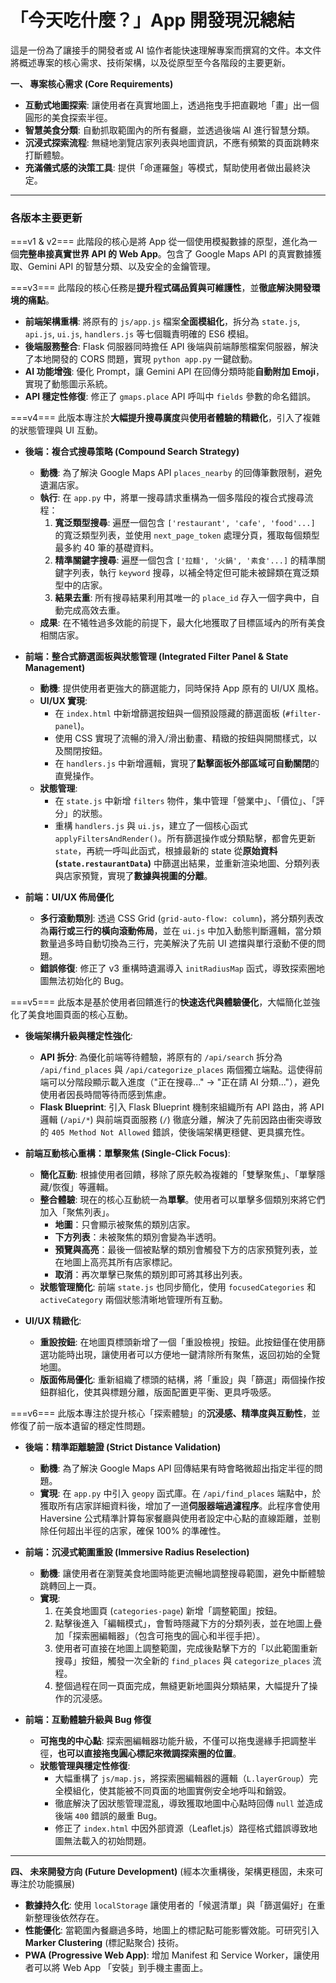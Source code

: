 「今天吃什麼？」App 開發現況總結
=======================================

這是一份為了讓接手的開發者或 AI 協作者能快速理解專案而撰寫的文件。本文件將概述專案的核心需求、技術架構，以及從原型至今各階段的主要更新。

**一、 專案核心需求 (Core Requirements)**
* **互動式地圖探索**: 讓使用者在真實地圖上，透過拖曳手把直觀地「畫」出一個圓形的美食探索半徑。
* **智慧美食分類**: 自動抓取範圍內的所有餐廳，並透過後端 AI 進行智慧分類。
* **沉浸式探索流程**: 無縫地瀏覽店家列表與地圖資訊，不應有頻繁的頁面跳轉來打斷體驗。
* **充滿儀式感的決策工具**: 提供「命運羅盤」等模式，幫助使用者做出最終決定。

---

### **各版本主要更新**

===v1 & v2===
此階段的核心是將 App 從一個使用模擬數據的原型，進化為一個**完整串接真實世界 API 的 Web App**。包含了 Google Maps API 的真實數據獲取、Gemini API 的智慧分類、以及安全的金鑰管理。

===v3===
此階段的核心任務是**提升程式碼品質與可維護性**，並**徹底解決開發環境的痛點**。
* **前端架構重構**: 將原有的 `js/app.js` 檔案**全面模組化**，拆分為 `state.js`, `api.js`, `ui.js`, `handlers.js` 等七個職責明確的 ES6 模組。
* **後端服務整合**: Flask 伺服器同時擔任 API 後端與前端靜態檔案伺服器，解決了本地開發的 CORS 問題，實現 `python app.py` 一鍵啟動。
* **AI 功能增強**: 優化 Prompt，讓 Gemini API 在回傳分類時能**自動附加 Emoji**，實現了動態圖示系統。
* **API 穩定性修復**: 修正了 `gmaps.place` API 呼叫中 `fields` 參數的命名錯誤。

===v4===
此版本專注於**大幅提升搜尋廣度**與**使用者體驗的精緻化**，引入了複雜的狀態管理與 UI 互動。
* **後端：複合式搜尋策略 (Compound Search Strategy)**
    * **動機**: 為了解決 Google Maps API `places_nearby` 的回傳筆數限制，避免遺漏店家。
    * **執行**: 在 `app.py` 中，將單一搜尋請求重構為一個多階段的複合式搜尋流程：
        1.  **寬泛類型搜尋**: 遍歷一個包含 `['restaurant', 'cafe', 'food'...]` 的寬泛類型列表，並使用 `next_page_token` 處理分頁，獲取每個類型最多約 40 筆的基礎資料。
        2.  **精準關鍵字搜尋**: 遍歷一個包含 `['拉麵', '火鍋', '素食'...]` 的精準關鍵字列表，執行 `keyword` 搜尋，以補全特定但可能未被歸類在寬泛類型中的店家。
        3.  **結果去重**: 所有搜尋結果利用其唯一的 `place_id` 存入一個字典中，自動完成高效去重。
    * **成果**: 在不犧牲過多效能的前提下，最大化地獲取了目標區域內的所有美食相關店家。

* **前端：整合式篩選面板與狀態管理 (Integrated Filter Panel & State Management)**
    * **動機**: 提供使用者更強大的篩選能力，同時保持 App 原有的 UI/UX 風格。
    * **UI/UX 實現**:
        * 在 `index.html` 中新增篩選按鈕與一個預設隱藏的篩選面板 (`#filter-panel`)。
        * 使用 CSS 實現了流暢的滑入/滑出動畫、精緻的按鈕與開關樣式，以及關閉按鈕。
        * 在 `handlers.js` 中新增邏輯，實現了**點擊面板外部區域可自動關閉**的直覺操作。
    * **狀態管理**:
        * 在 `state.js` 中新增 `filters` 物件，集中管理「營業中」、「價位」、「評分」的狀態。
        * 重構 `handlers.js` 與 `ui.js`，建立了一個核心函式 `applyFiltersAndRender()`。所有篩選操作或分類點擊，都會先更新 `state`，再統一呼叫此函式，根據最新的 state 從**原始資料 (`state.restaurantData`)** 中篩選出結果，並重新渲染地圖、分類列表與店家預覽，實現了**數據與視圖的分離**。

* **前端：UI/UX 佈局優化**
    * **多行滾動類別**: 透過 CSS Grid (`grid-auto-flow: column`)，將分類列表改為**兩行或三行的橫向滾動佈局**，並在 `ui.js` 中加入動態判斷邏輯，當分類數量過多時自動切換為三行，完美解決了先前 UI 遮擋與單行滾動不便的問題。
    * **錯誤修復**: 修正了 v3 重構時遺漏導入 `initRadiusMap` 函式，導致探索圈地圖無法初始化的 Bug。

===v5===
此版本是基於使用者回饋進行的**快速迭代與體驗優化**，大幅簡化並強化了美食地圖頁面的核心互動。
* **後端架構升級與穩定性強化**:
    * **API 拆分**: 為優化前端等待體驗，將原有的 `/api/search` 拆分為 `/api/find_places` 與 `/api/categorize_places` 兩個獨立端點。這使得前端可以分階段顯示載入進度（"正在搜尋..." -> "正在請 AI 分類..."），避免使用者因長時間等待而感到焦慮。
    * **Flask Blueprint**: 引入 Flask Blueprint 機制來組織所有 API 路由，將 API 邏輯 (`/api/*`) 與前端頁面服務 (`/`) 徹底分離，解決了先前因路由衝突導致的 `405 Method Not Allowed` 錯誤，使後端架構更穩健、更具擴充性。

* **前端互動核心重構：單擊聚焦 (Single-Click Focus)**:
    * **簡化互動**: 根據使用者回饋，移除了原先較為複雜的「雙擊聚焦」、「單擊隱藏/恢復」等邏輯。
    * **整合體驗**: 現在的核心互動統一為**單擊**。使用者可以單擊多個類別來將它們加入「聚焦列表」。
        * **地圖**：只會顯示被聚焦的類別店家。
        * **下方列表**：未被聚焦的類別會變為半透明。
        * **預覽與高亮**：最後一個被點擊的類別會觸發下方的店家預覽列表，並在地圖上高亮其所有店家標記。
        * **取消**：再次單擊已聚焦的類別即可將其移出列表。
    * **狀態管理簡化**: 前端 `state.js` 也同步簡化，使用 `focusedCategories` 和 `activeCategory` 兩個狀態清晰地管理所有互動。

* **UI/UX 精緻化**:
    * **重設按鈕**: 在地圖頁標頭新增了一個「重設檢視」按鈕。此按鈕僅在使用篩選功能時出現，讓使用者可以方便地一鍵清除所有聚焦，返回初始的全覽地圖。
    * **版面佈局優化**: 重新組織了標頭的結構，將「重設」與「篩選」兩個操作按鈕群組化，使其與標題分離，版面配置更平衡、更具呼吸感。

===v6===
此版本專注於提升核心「探索體驗」的**沉浸感、精準度與互動性**，並修復了前一版本遺留的穩定性問題。
* **後端：精準距離驗證 (Strict Distance Validation)**
    * **動機**: 為了解決 Google Maps API 回傳結果有時會略微超出指定半徑的問題。
    * **實現**: 在 `app.py` 中引入 `geopy` 函式庫。在 `/api/find_places` 端點中，於獲取所有店家詳細資料後，增加了一道**伺服器端過濾程序**。此程序會使用 Haversine 公式精準計算每家餐廳與使用者設定中心點的直線距離，並剔除任何超出半徑的店家，確保 100% 的準確性。

* **前端：沉浸式範圍重設 (Immersive Radius Reselection)**
    * **動機**: 讓使用者在瀏覽美食地圖時能更流暢地調整搜尋範圍，避免中斷體驗跳轉回上一頁。
    * **實現**:
        1.  在美食地圖頁 (`categories-page`) 新增「調整範圍」按鈕。
        2.  點擊後進入「編輯模式」，會暫時隱藏下方的分類列表，並在地圖上疊加「探索圈編輯器」（包含可拖曳的圓心和半徑手把）。
        3.  使用者可直接在地圖上調整範圍，完成後點擊下方的「以此範圍重新搜尋」按鈕，觸發一次全新的 `find_places` 與 `categorize_places` 流程。
        4.  整個過程在同一頁面完成，無縫更新地圖與分類結果，大幅提升了操作的沉浸感。

* **前端：互動體驗升級與 Bug 修復**
    * **可拖曳的中心點**: 探索圈編輯器功能升級，不僅可以拖曳邊緣手把調整半徑，**也可以直接拖曳圓心標記來微調探索圈的位置**。
    * **狀態管理與穩定性修復**:
        * 大幅重構了 `js/map.js`，將探索圈編輯器的邏輯（`L.layerGroup`）完全模組化，使其能被不同頁面的地圖實例安全地呼叫和銷毀。
        * 徹底解決了因狀態管理混亂，導致獲取地圖中心點時回傳 `null` 並造成後端 `400` 錯誤的嚴重 Bug。
        * 修正了 `index.html` 中因外部資源（Leaflet.js）路徑格式錯誤導致地圖無法載入的初始問題。

---

**四、 未來開發方向 (Future Development)**
(經本次重構後，架構更穩固，未來可專注於功能擴展)
* **數據持久化**: 使用 `localStorage` 讓使用者的「候選清單」與「篩選偏好」在重新整理後依然存在。
* **性能優化**: 當範圍內餐廳過多時，地圖上的標記點可能影響效能。可研究引入 **Marker Clustering** (標記點聚合) 技術。
* **PWA (Progressive Web App)**: 增加 Manifest 和 Service Worker，讓使用者可以將 Web App 「安裝」到手機主畫面上。
